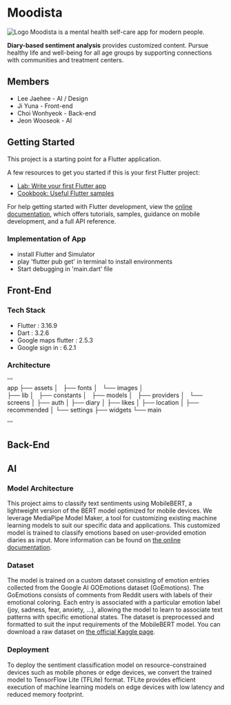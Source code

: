 # Moodista
![Logo]('assets/images/loading_logo.png')
Moodista is a mental health self-care app for modern people.

 **Diary-based sentiment analysis** provides customized content.
Pursue healthy life and well-being for all age groups by supporting connections with communities and treatment centers.

## Members

* Lee Jaehee - AI / Design
* Ji Yuna - Front-end
* Choi Wonhyeok - Back-end
* Jeon Wooseok - AI

## Getting Started

This project is a starting point for a Flutter application.

A few resources to get you started if this is your first Flutter project:

- [Lab: Write your first Flutter app](https://docs.flutter.dev/get-started/codelab)
- [Cookbook: Useful Flutter samples](https://docs.flutter.dev/cookbook)

For help getting started with Flutter development, view the
[online documentation](https://docs.flutter.dev/), which offers tutorials,
samples, guidance on mobile development, and a full API reference.

### Implementation of App
- install Flutter and Simulator
- play 'flutter pub get' in terminal to install environments
- Start debugging in 'main.dart' file

## Front-End
### Tech Stack
- Flutter : 3.16.9
- Dart : 3.2.6
- Google maps flutter : 2.5.3
- Google sign in : 6.2.1

### Architecture
'''    
app 
    ├── assets
    │   ├── fonts
    │   └── images
    │       
    ├── lib
    │   ├── constants
    │   ├── models
    │   ├── providers
    │   └── screens
    │       ├── auth
    │       ├── diary
    │       ├── likes
    │       ├── location
    │       ├── recommended 
    │       └── settings
    ├── widgets
    └── main

    
'''

## Back-End

## AI

### Model Architecture

This project aims to classify text sentiments using MobileBERT, a lightweight version of the BERT model optimized for mobile devices. We leverage MediaPipe Model Maker, a tool for customizing existing machine learning models to suit our specific data and applications. This customized model is trained to classify emotions based on user-provided emotion diaries as input. More information can be found on [the online documentation](https://developers.google.com/mediapipe/solutions/customization/text_classifier).

### Dataset

The model is trained on a custom dataset consisting of emotion entries collected from the Google AI GOEmotions dataset (GoEmotions). The GoEmotions consists of comments from Reddit users with labels of their emotional coloring. Each entry is associated with a particular emotion label (joy, sadness, fear, anxiety, ...), allowing the model to learn to associate text patterns with specific emotional states. The dataset is preprocessed and formatted to suit the input requirements of the MobileBERT model. You can download a raw dataset on [the official Kaggle page](https://www.kaggle.com/datasets/shivamb/go-emotions-google-emotions-dataset).

### Deployment
To deploy the sentiment classification model on resource-constrained devices such as mobile phones or edge devices, we convert the trained model to TensorFlow Lite (TFLite) format. TFLite provides efficient execution of machine learning models on edge devices with low latency and reduced memory footprint.
